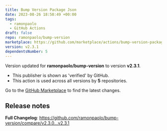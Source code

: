 ```yaml
---
title: Bump Version Package Json
date: 2023-08-26 18:58:49 +00:00
tags:
  - ramonpaolo
  - GitHub Actions
draft: false
repo: ramonpaolo/bump-version
marketplace: https://github.com/marketplace/actions/bump-version-package-json
version: v2.3.1
dependentsNumber: 5
---
```



Version updated for **ramonpaolo/bump-version** to version **v2.3.1**.
- This publisher is shown as 'verified' by GitHub.
- This action is used across all versions by **5** repositories.

Go to the [GitHub Marketplace](https://github.com/marketplace/actions/bump-version-package-json) to find the latest changes.

## Release notes

**Full Changelog**: https://github.com/ramonpaolo/bump-version/compare/v2.3.0...v2.3.1

